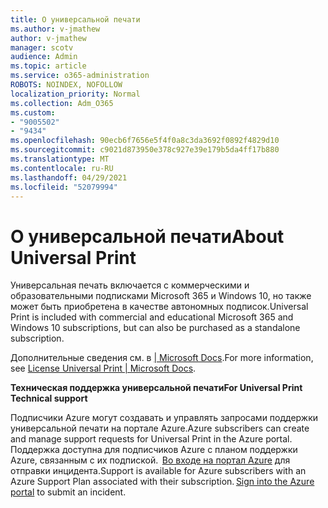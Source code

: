 ```yaml
---
title: О универсальной печати
ms.author: v-jmathew
author: v-jmathew
manager: scotv
audience: Admin
ms.topic: article
ms.service: o365-administration
ROBOTS: NOINDEX, NOFOLLOW
localization_priority: Normal
ms.collection: Adm_O365
ms.custom:
- "9005502"
- "9434"
ms.openlocfilehash: 90ecb6f7656e5f4f0a8c3da3692f0892f4829d10
ms.sourcegitcommit: c9021d873950e378c927e39e179b5da4ff17b880
ms.translationtype: MT
ms.contentlocale: ru-RU
ms.lasthandoff: 04/29/2021
ms.locfileid: "52079994"
---
```

# <a name="about-universal-print"></a><span data-ttu-id="cf2da-102">О универсальной печати</span><span class="sxs-lookup"><span data-stu-id="cf2da-102">About Universal Print</span></span>

<span data-ttu-id="cf2da-103">Универсальная печать включается с коммерческими и образовательными подписками Microsoft 365 и Windows 10, но также может быть приобретена в качестве автономных подписок.</span><span class="sxs-lookup"><span data-stu-id="cf2da-103">Universal Print is included with commercial and educational Microsoft 365 and Windows 10 subscriptions, but can also be purchased as a standalone subscription.</span></span>

<span data-ttu-id="cf2da-104">Дополнительные сведения см. в [| Microsoft Docs](https://docs.microsoft.com/universal-print/fundamentals/universal-print-license).</span><span class="sxs-lookup"><span data-stu-id="cf2da-104">For more information, see [License Universal Print | Microsoft Docs](https://docs.microsoft.com/universal-print/fundamentals/universal-print-license).</span></span>

<span data-ttu-id="cf2da-105">**Техническая поддержка универсальной печати**</span><span class="sxs-lookup"><span data-stu-id="cf2da-105">**For Universal Print Technical support**</span></span>

<span data-ttu-id="cf2da-106">Подписчики Azure могут создавать и управлять запросами поддержки универсальной печати на портале Azure.</span><span class="sxs-lookup"><span data-stu-id="cf2da-106">Azure subscribers can create and manage support requests for Universal Print in the Azure portal.</span></span> <span data-ttu-id="cf2da-107">Поддержка доступна для подписчиков Azure с планом поддержки Azure, связанным с их подпиской.  [Во входе на портал Azure](https://ms.portal.azure.com/#blade/Microsoft_Azure_Support/HelpAndSupportBlade/newsupportrequest) для отправки инцидента.</span><span class="sxs-lookup"><span data-stu-id="cf2da-107">Support is available for Azure subscribers with an Azure Support Plan associated with their subscription. [Sign into the Azure portal](https://ms.portal.azure.com/#blade/Microsoft_Azure_Support/HelpAndSupportBlade/newsupportrequest) to submit an incident.</span></span>